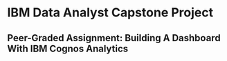 # IBM Data Analyst Capstone Project
## Peer-Graded Assignment: Building A Dashboard With IBM Cognos Analytics
